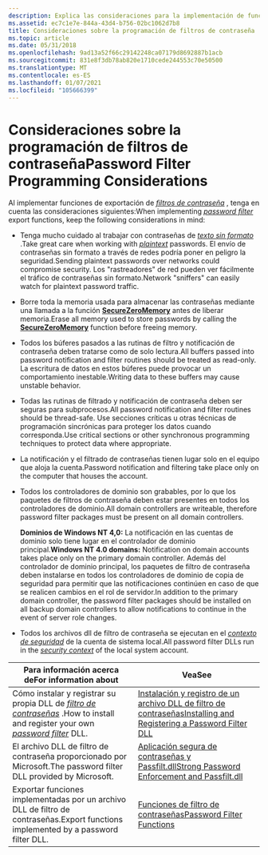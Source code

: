 ```yaml
---
description: Explica las consideraciones para la implementación de funciones de exportación de filtros de contraseñas.
ms.assetid: ec7c1e7e-844a-43d4-b756-02bc1062d7b8
title: Consideraciones sobre la programación de filtros de contraseña
ms.topic: article
ms.date: 05/31/2018
ms.openlocfilehash: 9ad13a52f66c29142248ca07179d8692887b1acb
ms.sourcegitcommit: 831e8f3db78ab820e1710cede244553c70e50500
ms.translationtype: MT
ms.contentlocale: es-ES
ms.lasthandoff: 01/07/2021
ms.locfileid: "105666399"
---
```

# <a name="password-filter-programming-considerations"></a><span data-ttu-id="57a44-103">Consideraciones sobre la programación de filtros de contraseña</span><span class="sxs-lookup"><span data-stu-id="57a44-103">Password Filter Programming Considerations</span></span>

<span data-ttu-id="57a44-104">Al implementar funciones de exportación de [*filtros de contraseña*](/windows/desktop/SecGloss/p-gly) , tenga en cuenta las consideraciones siguientes:</span><span class="sxs-lookup"><span data-stu-id="57a44-104">When implementing [*password filter*](/windows/desktop/SecGloss/p-gly) export functions, keep the following considerations in mind:</span></span>

-   <span data-ttu-id="57a44-105">Tenga mucho cuidado al trabajar con contraseñas de [*texto sin formato*](/windows/desktop/SecGloss/p-gly) .</span><span class="sxs-lookup"><span data-stu-id="57a44-105">Take great care when working with [*plaintext*](/windows/desktop/SecGloss/p-gly) passwords.</span></span> <span data-ttu-id="57a44-106">El envío de contraseñas sin formato a través de redes podría poner en peligro la seguridad.</span><span class="sxs-lookup"><span data-stu-id="57a44-106">Sending plaintext passwords over networks could compromise security.</span></span> <span data-ttu-id="57a44-107">Los "rastreadores" de red pueden ver fácilmente el tráfico de contraseñas sin formato.</span><span class="sxs-lookup"><span data-stu-id="57a44-107">Network "sniffers" can easily watch for plaintext password traffic.</span></span>
-   <span data-ttu-id="57a44-108">Borre toda la memoria usada para almacenar las contraseñas mediante una llamada a la función [**SecureZeroMemory**](/previous-versions/windows/desktop/legacy/aa366877(v=vs.85)) antes de liberar memoria.</span><span class="sxs-lookup"><span data-stu-id="57a44-108">Erase all memory used to store passwords by calling the [**SecureZeroMemory**](/previous-versions/windows/desktop/legacy/aa366877(v=vs.85)) function before freeing memory.</span></span>
-   <span data-ttu-id="57a44-109">Todos los búferes pasados a las rutinas de filtro y notificación de contraseña deben tratarse como de solo lectura.</span><span class="sxs-lookup"><span data-stu-id="57a44-109">All buffers passed into password notification and filter routines should be treated as read-only.</span></span> <span data-ttu-id="57a44-110">La escritura de datos en estos búferes puede provocar un comportamiento inestable.</span><span class="sxs-lookup"><span data-stu-id="57a44-110">Writing data to these buffers may cause unstable behavior.</span></span>
-   <span data-ttu-id="57a44-111">Todas las rutinas de filtrado y notificación de contraseña deben ser seguras para subprocesos.</span><span class="sxs-lookup"><span data-stu-id="57a44-111">All password notification and filter routines should be thread-safe.</span></span> <span data-ttu-id="57a44-112">Use secciones críticas u otras técnicas de programación sincrónicas para proteger los datos cuando corresponda.</span><span class="sxs-lookup"><span data-stu-id="57a44-112">Use critical sections or other synchronous programming techniques to protect data where appropriate.</span></span>
-   <span data-ttu-id="57a44-113">La notificación y el filtrado de contraseñas tienen lugar solo en el equipo que aloja la cuenta.</span><span class="sxs-lookup"><span data-stu-id="57a44-113">Password notification and filtering take place only on the computer that houses the account.</span></span>
-   <span data-ttu-id="57a44-114">Todos los controladores de dominio son grabables, por lo que los paquetes de filtros de contraseña deben estar presentes en todos los controladores de dominio.</span><span class="sxs-lookup"><span data-stu-id="57a44-114">All domain controllers are writeable, therefore password filter packages must be present on all domain controllers.</span></span>

    <span data-ttu-id="57a44-115">**Dominios de Windows NT 4,0:** La notificación en las cuentas de dominio solo tiene lugar en el controlador de dominio principal.</span><span class="sxs-lookup"><span data-stu-id="57a44-115">**Windows NT 4.0 domains:** Notification on domain accounts takes place only on the primary domain controller.</span></span> <span data-ttu-id="57a44-116">Además del controlador de dominio principal, los paquetes de filtro de contraseña deben instalarse en todos los controladores de dominio de copia de seguridad para permitir que las notificaciones continúen en caso de que se realicen cambios en el rol de servidor.</span><span class="sxs-lookup"><span data-stu-id="57a44-116">In addition to the primary domain controller, the password filter packages should be installed on all backup domain controllers to allow notifications to continue in the event of server role changes.</span></span>

-   <span data-ttu-id="57a44-117">Todos los archivos dll de filtro de contraseña se ejecutan en el [*contexto de seguridad*](/windows/desktop/SecGloss/s-gly) de la cuenta de sistema local.</span><span class="sxs-lookup"><span data-stu-id="57a44-117">All password filter DLLs run in the [*security context*](/windows/desktop/SecGloss/s-gly) of the local system account.</span></span>



| <span data-ttu-id="57a44-118">Para información acerca de</span><span class="sxs-lookup"><span data-stu-id="57a44-118">For information about</span></span>                                                                                                                     | <span data-ttu-id="57a44-119">Vea</span><span class="sxs-lookup"><span data-stu-id="57a44-119">See</span></span>                                                                                                      |
|-------------------------------------------------------------------------------------------------------------------------------------------|----------------------------------------------------------------------------------------------------------|
| <span data-ttu-id="57a44-120">Cómo instalar y registrar su propia DLL de [*filtro de contraseñas*](/windows/desktop/SecGloss/p-gly) .</span><span class="sxs-lookup"><span data-stu-id="57a44-120">How to install and register your own [*password filter*](/windows/desktop/SecGloss/p-gly) DLL.</span></span> | [<span data-ttu-id="57a44-121">Instalación y registro de un archivo DLL de filtro de contraseñas</span><span class="sxs-lookup"><span data-stu-id="57a44-121">Installing and Registering a Password Filter DLL</span></span>](installing-and-registering-a-password-filter-dll.md) |
| <span data-ttu-id="57a44-122">El archivo DLL de filtro de contraseña proporcionado por Microsoft.</span><span class="sxs-lookup"><span data-stu-id="57a44-122">The password filter DLL provided by Microsoft.</span></span>                                                                                            | [<span data-ttu-id="57a44-123">Aplicación segura de contraseñas y Passfilt.dll</span><span class="sxs-lookup"><span data-stu-id="57a44-123">Strong Password Enforcement and Passfilt.dll</span></span>](strong-password-enforcement-and-passfilt-dll.md)         |
| <span data-ttu-id="57a44-124">Exportar funciones implementadas por un archivo DLL de filtro de contraseñas.</span><span class="sxs-lookup"><span data-stu-id="57a44-124">Export functions implemented by a password filter DLL.</span></span>                                                                                    | [<span data-ttu-id="57a44-125">Funciones de filtro de contraseñas</span><span class="sxs-lookup"><span data-stu-id="57a44-125">Password Filter Functions</span></span>](management-functions.md)                          |



 

 

 
